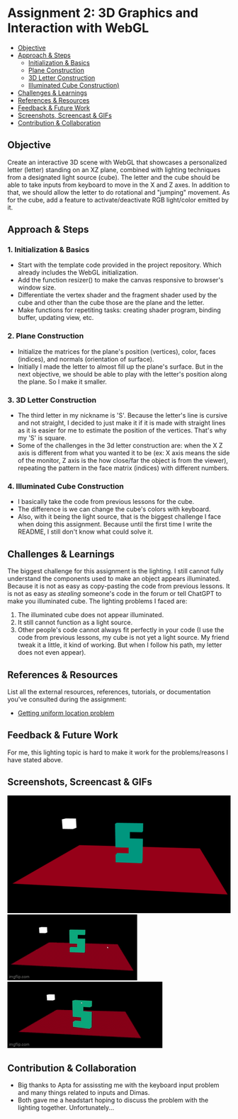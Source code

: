 # Assignment 2: 3D Graphics and Interaction with WebGL

  - [Objective](#objective)
  - [Approach & Steps](#approach--steps)
    - [Initialization & Basics](#1-initialization--basics)
    - [Plane Construction](#2-plane-construction)
    - [3D Letter Construction](#3-3d-letter-construction)
    - [Illuminated Cube Construction)](#4-illuminated-cube-construction)
  - [Challenges & Learnings](#challenges--learnings)
  - [References & Resources](#references--resources)
  - [Feedback & Future Work](#feedback--future-work)
  - [Screenshots, Screencast & GIFs](#screenshots-screencast--gifs)
  - [Contribution & Collaboration](#contribution--collaboration)

## Objective
Create an interactive 3D scene with WebGL that showcases a personalized letter (letter) standing on an XZ plane, combined with lighting techniques from a designated light source (cube).
The letter and the cube should be able to take inputs from keyboard to move in the X and Z axes. In addition to that, we should allow the letter to do rotational and "jumping" movement. As for the cube, add a feature to activate/deactivate RGB light/color emitted by it.

## Approach & Steps
### 1. Initialization & Basics
- Start with the template code provided in the project repository. Which already includes the WebGL initialization.
- Add the function resizer() to make the canvas responsive to browser's window size.
- Differentiate the vertex shader and the fragment shader used by the cube and other than the cube those are the plane and the letter.
- Make functions for repetiting tasks: creating shader program, binding buffer, updating view, etc.

### 2. Plane Construction
- Initialize the matrices for the plane's position (vertices), color, faces (indices), and normals (orientation of surface).
- Initially I made the letter to almost fill up the plane's surface. But in the next objective, we should be able to play with the letter's position along the plane. So I make it smaller.

### 3. 3D Letter Construction
- The third letter in my nickname is 'S'. Because the letter's line is cursive and not straight, I decided to just make it if it is made with straight lines as it is easier for me to estimate the position of the vertices. That's why my 'S' is square.
- Some of the challenges in the 3d letter construction are: when the X Z axis is different from what you wanted it to be (ex: X axis means the side of the monitor, Z axis is the how close/far the object is from the viewer), repeating the pattern in the face matrix (indices) with different numbers.

### 4. Illuminated Cube Construction
- I basically take the code from previous lessons for the cube.
- The difference is we can change the cube's colors with keyboard.
- Also, with it being the light source, that is the biggest challenge I face when doing this assignment. Because until the first time I write the README, I still don't know what could solve it.

## Challenges & Learnings
The biggest challenge for this assignment is the lighting. I still cannot fully understand the components used to make an object appears illuminated. Because it is not as easy as copy-pasting the code from previous lessons. It is not as easy as _stealing_ someone's code in the forum or tell ChatGPT to make you illuminated cube. The lighting problems I faced are:
1. The illuminated cube does not appear illuminated.
2. It still cannot function as a light source.
3. Other people's code cannot always fit perfectly in your code (I use the code from previous lessons, my cube is not yet a light source. My friend tweak it a little, it kind of working. But when I follow his path, my letter does not even appear).

## References & Resources
List all the external resources, references, tutorials, or documentation you've consulted during the assignment:
- [Getting uniform location problem](https://stackoverflow.com/questions/14413713/webgl-invalid-operation-uniform1i-location-not-for-current-program)

## Feedback & Future Work
For me, this lighting topic is hard to make it work for the problems/reasons I have stated above.

## Screenshots, Screencast & GIFs
![screenshot image](skrinsyot.png)
![letter gif](letter.gif)
![cube gif](cube.gif)

## Contribution & Collaboration
- Big thanks to Apta for assissting me with the keyboard input problem and many things related to inputs and Dimas.
- Both gave me a headstart hoping to discuss the problem with the lighting together. Unfortunately...